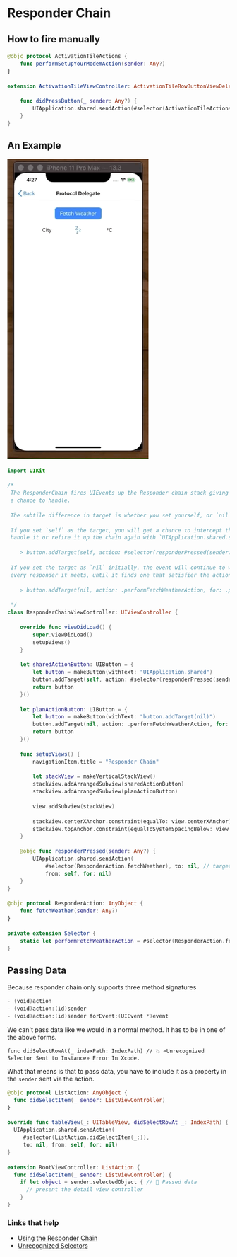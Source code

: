 # Responder Chain

## How to fire manually

```swift
@objc protocol ActivationTileActions {
    func performSetupYourModemAction(sender: Any?)
}

extension ActivationTileViewController: ActivationTileRowButtonViewDelegate {

    func didPressButton(_ sender: Any?) {
        UIApplication.shared.sendAction(#selector(ActivationTileActions.performSetupYourModemAction), to: nil, from: self, for: nil)
    }
}
```

## An Example

![TableView](images/protocol-demo.gif)


```swift
import UIKit

/*
 The ResponderChain fires UIEvents up the Responder chain stack giving each UIResponder
 a chance to handle.

 The subtile difference in target is whether you set yourself, or `nil`.

 If you set `self` as the target, you will get a chance to intercept the responder chain call, and either
 handle it or refire it up the chain again with `UIApplication.shared.sendAction`.

    > button.addTarget(self, action: #selector(responderPressed(sender:)), for: .primaryActionTriggered)

 If you set the target as `nil` initially, the event will continue to walk up the chain, calling `next`, one
 every responder it meets, until it finds one that satisfier the action.

    > button.addTarget(nil, action: .performFetchWeatherAction, for: .primaryActionTriggered)

 */
class ResponderChainViewController: UIViewController {

    override func viewDidLoad() {
        super.viewDidLoad()
        setupViews()
    }

    let sharedActionButton: UIButton = {
        let button = makeButton(withText: "UIApplication.shared")
        button.addTarget(self, action: #selector(responderPressed(sender:)), for: .primaryActionTriggered)
        return button
    }()

    let planActionButton: UIButton = {
        let button = makeButton(withText: "button.addTarget(nil)")
        button.addTarget(nil, action: .performFetchWeatherAction, for: .primaryActionTriggered)
        return button
    }()

    func setupViews() {
        navigationItem.title = "Responder Chain"

        let stackView = makeVerticalStackView()
        stackView.addArrangedSubview(sharedActionButton)
        stackView.addArrangedSubview(planActionButton)

        view.addSubview(stackView)

        stackView.centerXAnchor.constraint(equalTo: view.centerXAnchor).isActive = true
        stackView.topAnchor.constraint(equalToSystemSpacingBelow: view.safeAreaLayoutGuide.topAnchor, multiplier: 3).isActive = true
    }

    @objc func responderPressed(sender: Any?) {
        UIApplication.shared.sendAction(
            #selector(ResponderAction.fetchWeather), to: nil, // target = nil
            from: self, for: nil)
    }
}

@objc protocol ResponderAction: AnyObject {
    func fetchWeather(sender: Any?)
}

private extension Selector {
    static let performFetchWeatherAction = #selector(ResponderAction.fetchWeather(sender:))
}
```

## Passing Data

Because responder chain only supports three method signatures

```swift
- (void)action
- (void)action:(id)sender
- (void)action:(id)sender forEvent:(UIEvent *)event
```

We can't pass data like we would in a normal method. It has to be in one of the above forms.

```
func didSelectRowAt(_ indexPath: IndexPath) // 💥 «Unrecognized Selector Sent to Instance» Error In Xcode.
```

What that means is that to pass data, you have to include it as a property in the `sender` sent via the action.

```swift
@objc protocol ListAction: AnyObject {
  func didSelectItem(_ sender: ListViewController)
}

override func tableView(_: UITableView, didSelectRowAt _: IndexPath) {
  UIApplication.shared.sendAction(
     #selector(ListAction.didSelectItem(_:)), 
     to: nil, from: self, for: nil)
}

extension RootViewController: ListAction {
  func didSelectItem(_ sender: ListViewController) {
    if let object = sender.selectedObject { // 🚀 Passed data
      // present the detail view controller
    }
}
```
 
### Links that help

- [Using the Responder Chain](https://useyourloaf.com/blog/using-the-responder-chain/)
- [Unrecognized Selectors](https://learnappmaking.com/unrecognized-selector-sent-to-instance-swift-development/)

